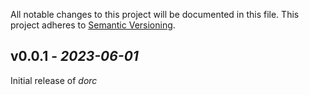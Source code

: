 All notable changes to this project will be documented in this file. This project adheres
to [Semantic Versioning](https://semver.org/spec/v2.0.0.html).

## v0.0.1 - _2023-06-01_

Initial release of *dorc*
